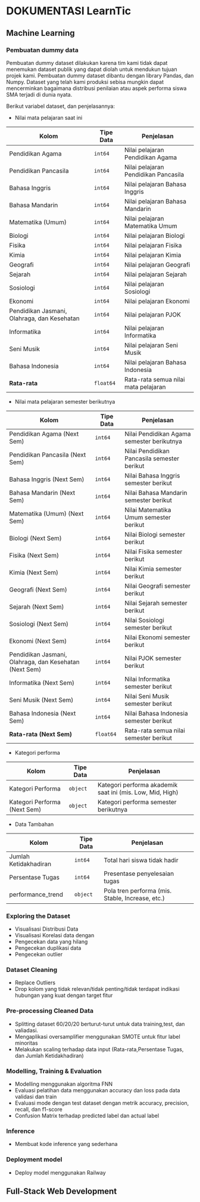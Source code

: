 # DOKUMENTASI LearnTic

## Machine Learning
### Pembuatan dummy data
Pembuatan dummy dataset dilakukan karena tim kami tidak dapat menemukan
dataset publik yang dapat diolah untuk mendukun tujuan projek kami. Pembuatan dummy dataset dibantu dengan library Pandas, dan Numpy. Dataset yang telah kami produksi sebisa mungkin dapat mencerminkan bagaimana distribusi penilaian atau aspek performa siswa SMA terjadi di dunia nyata.

Berikut variabel dataset, dan penjelasannya:
- Nilai mata pelajaran saat ini
  
| Kolom                                       | Tipe Data | Penjelasan                           |
| ------------------------------------------- | --------- | ------------------------------------ |
| Pendidikan Agama                            | `int64`   | Nilai pelajaran Pendidikan Agama     |
| Pendidikan Pancasila                        | `int64`   | Nilai pelajaran Pendidikan Pancasila |
| Bahasa Inggris                              | `int64`   | Nilai pelajaran Bahasa Inggris       |
| Bahasa Mandarin                             | `int64`   | Nilai pelajaran Bahasa Mandarin      |
| Matematika (Umum)                           | `int64`   | Nilai pelajaran Matematika Umum      |
| Biologi                                     | `int64`   | Nilai pelajaran Biologi              |
| Fisika                                      | `int64`   | Nilai pelajaran Fisika               |
| Kimia                                       | `int64`   | Nilai pelajaran Kimia                |
| Geografi                                    | `int64`   | Nilai pelajaran Geografi             |
| Sejarah                                     | `int64`   | Nilai pelajaran Sejarah              |
| Sosiologi                                   | `int64`   | Nilai pelajaran Sosiologi            |
| Ekonomi                                     | `int64`   | Nilai pelajaran Ekonomi              |
| Pendidikan Jasmani, Olahraga, dan Kesehatan | `int64`   | Nilai pelajaran PJOK                 |
| Informatika                                 | `int64`   | Nilai pelajaran Informatika          |
| Seni Musik                                  | `int64`   | Nilai pelajaran Seni Musik           |
| Bahasa Indonesia                            | `int64`   | Nilai pelajaran Bahasa Indonesia     |
| **Rata-rata**                               | `float64` | Rata-rata semua nilai mata pelajaran |

- Nilai mata pelajaran semester berikutnya
  
| Kolom                                                  | Tipe Data | Penjelasan                                  |
| ------------------------------------------------------ | --------- | ------------------------------------------- |
| Pendidikan Agama (Next Sem)                            | `int64`   | Nilai Pendidikan Agama semester berikutnya  |
| Pendidikan Pancasila (Next Sem)                        | `int64`   | Nilai Pendidikan Pancasila semester berikut |
| Bahasa Inggris (Next Sem)                              | `int64`   | Nilai Bahasa Inggris semester berikut       |
| Bahasa Mandarin (Next Sem)                             | `int64`   | Nilai Bahasa Mandarin semester berikut      |
| Matematika (Umum) (Next Sem)                           | `int64`   | Nilai Matematika Umum semester berikut      |
| Biologi (Next Sem)                                     | `int64`   | Nilai Biologi semester berikut              |
| Fisika (Next Sem)                                      | `int64`   | Nilai Fisika semester berikut               |
| Kimia (Next Sem)                                       | `int64`   | Nilai Kimia semester berikut                |
| Geografi (Next Sem)                                    | `int64`   | Nilai Geografi semester berikut             |
| Sejarah (Next Sem)                                     | `int64`   | Nilai Sejarah semester berikut              |
| Sosiologi (Next Sem)                                   | `int64`   | Nilai Sosiologi semester berikut            |
| Ekonomi (Next Sem)                                     | `int64`   | Nilai Ekonomi semester berikut              |
| Pendidikan Jasmani, Olahraga, dan Kesehatan (Next Sem) | `int64`   | Nilai PJOK semester berikut                 |
| Informatika (Next Sem)                                 | `int64`   | Nilai Informatika semester berikut          |
| Seni Musik (Next Sem)                                  | `int64`   | Nilai Seni Musik semester berikut           |
| Bahasa Indonesia (Next Sem)                            | `int64`   | Nilai Bahasa Indonesia semester berikut     |
| **Rata-rata (Next Sem)**                               | `float64` | Rata-rata semua nilai semester berikut      |
- Kategori performa
  
| Kolom                        | Tipe Data | Penjelasan                                                |
| ---------------------------- | --------- | --------------------------------------------------------- |
| Kategori Performa            | `object`  | Kategori performa akademik saat ini (mis. Low, Mid, High) |
| Kategori Performa (Next Sem) | `object`  | Kategori performa semester berikutnya                     |
- Data Tambahan
  
| Kolom                 | Tipe Data | Penjelasan                                       |
| --------------------- | --------- | ------------------------------------------------ |
| Jumlah Ketidakhadiran | `int64`   | Total hari siswa tidak hadir                     |
| Persentase Tugas      | `int64`   | Presentase penyelesaian tugas                    |
| performance\_trend    | `object`  | Pola tren performa (mis. Stable, Increase, etc.) |


 
### Exploring the Dataset
- Visualisasi Distribusi Data
- Visualisasi Korelasi data dengan 
- Pengecekan data yang hilang
- Pengecekan duplikasi data
- Pengecekan outlier

### Dataset Cleaning
-  Replace Outliers
- Drop kolom yang tidak relevan/tidak penting/tidak terdapat indikasi hubungan yang kuat dengan target fitur
### Pre-processing Cleaned Data
- Splitting dataset 60/20/20 berturut-turut untuk data training,test, dan valiadasi.
- Mengaplikasi oversamplifier menggunakan SMOTE untuk fitur label minoritas
- Melakukan scaling terhadap data input (Rata-rata,Persentase Tugas, dan Jumlah Ketidakhadiran) 
 
### Modelling, Training & Evaluation
- Modelling menggunakan algoritma FNN
- Evaluasi pelatihan data menggunakan accuracy dan loss pada data validasi dan train
- Evaluasi mode dengan test dataset dengan metrik accuracy, precision, recall, dan f1-score
- Confusion Matrix terhadap predicted label dan actual label
### Inference
- Membuat kode inference yang sederhana
### Deployment model
- Deploy model menggunakan Railway
## Full-Stack Web Development
